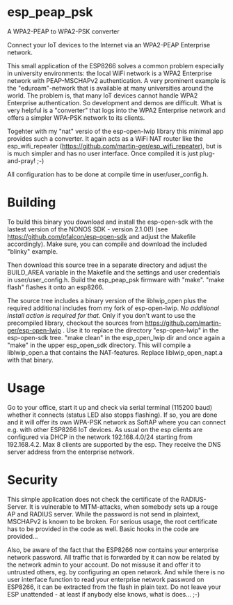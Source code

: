 # esp_peap_psk
A WPA2-PEAP to WPA2-PSK converter

Connect your IoT devices to the Internet via an WPA2-PEAP Enterprise network.

This small application of the ESP8266 solves a common problem especially in university environments: the local WiFi network is a WPA2 Enterprise network with PEAP-MSCHAPv2 authentication. A very prominent example is the "eduroam"-network that is available at many universities around the world. The problem is, that many IoT devices cannot handle WPA2 Enterprise authentication. So development and demos are difficult. What is very helpful is a "converter" that logs into the WPA2 Enterprise network and offers a simpler WPA-PSK network to its clients.

Togehter with  my "nat" versio of the esp-open-lwip library this minimal app provides such a converter. It again acts as a WiFi NAT router like the esp_wifi_repeater (https://github.com/martin-ger/esp_wifi_repeater), but is is much simpler and has no user interface. Once compiled it is just plug-and-pray! ;-)

All configuration has to be done at compile time in user/user_config.h.

# Building
To build this binary you download and install the esp-open-sdk with the lastest version of the NONOS SDK - version 2.1.0(!) (see https://github.com/pfalcon/esp-open-sdk and adjust the Makefile accordingly). Make sure, you can compile and download the included "blinky" example.

Then download this source tree in a separate directory and adjust the BUILD_AREA variable in the Makefile and the settings and user credentials in user/user_config.h. Build the esp_peap_psk firmware with "make". "make flash" flashes it onto an esp8266.

The source tree includes a binary version of the liblwip_open plus the required additional includes from my fork of esp-open-lwip. *No additional install action is required for that.* Only if you don't want to use the precompiled library, checkout the sources from https://github.com/martin-ger/esp-open-lwip . Use it to replace the directory "esp-open-lwip" in the esp-open-sdk tree. "make clean" in the esp_open_lwip dir and once again a "make" in the upper esp_open_sdk directory. This will compile a liblwip_open.a that contains the NAT-features. Replace liblwip_open_napt.a with that binary.

# Usage
Go to your office, start it up and check via serial terminal (115200 baud) whether it connects (status LED also stopps flashing). If so, you are done and it will offer its own WPA-PSK network as SoftAP where you can connect e.g. with other ESP8266 IoT devices. As usual on the esp clients are configured via DHCP in the network 192.168.4.0/24 starting from 192.168.4.2. Max 8 clients are supported by the esp. They receive the DNS server address from the enterprise network.

# Security
This simple application does not check the certificate of the RADIUS-Server. It is vulnerable to MITM-attacks, when somebody sets up a rouge AP and RADIUS server. While the password is not send in plaintext, MSCHAPv2 is known to be broken. For serious usage, the root certificate has to be provided in the code as well. Basic hooks in the code are provided... 

Also, be aware of the fact that the ESP8266 now contains your enterprise network password. All traffic that is forwarded by it can now be related by the network admin to your account. Do not missuse it and offer it to untrusted others, eg. by configuring an open network. And while there is no user interface function to read your enterprise network password on ESP8266, it can be extracted from the flash in plain text. Do not leave your ESP unattended - at least if anybody else knows, what is does... ;-)
